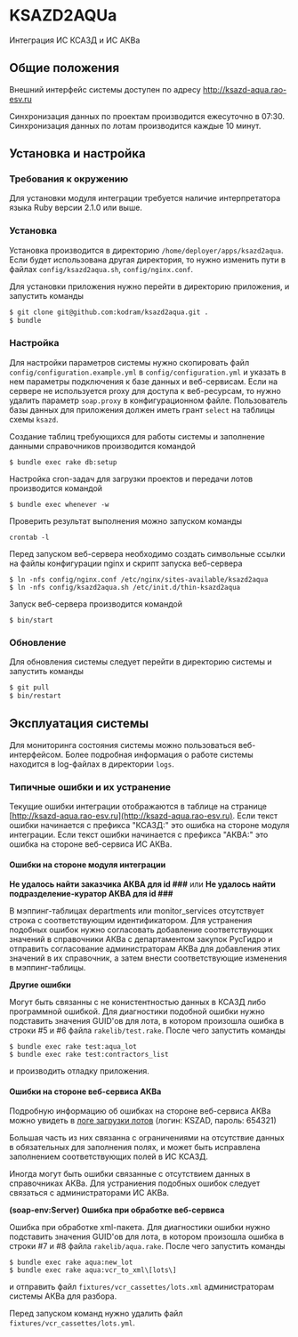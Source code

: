 # KSAZD2AQUa

Интеграция ИС КСАЗД и ИС АКВа

## Общие положения

Внешний интерфейс системы доступен по адресу http://ksazd-aqua.rao-esv.ru

Синхронизация данных по проектам производится ежесуточно в 07:30. Синхронизация данных по лотам производится каждые 10 минут.

## Установка и настройка

### Требования к окружению

Для установки модуля интеграции требуется наличие интерпретатора языка Ruby версии 2.1.0 или выше.

### Установка

Установка производится в директорию `/home/deployer/apps/ksazd2aqua`. Если будет использована другая директория, то нужно изменить пути в файлах `config/ksazd2aqua.sh`, `config/nginx.conf`.

Для установки приложения нужно перейти в директорию приложения, и запустить команды
``` sh
$ git clone git@github.com:kodram/ksazd2aqua.git .
$ bundle
```

### Настройка

Для настройки параметров системы нужно скопировать файл `config/configuration.example.yml` в `config/configuration.yml` и указать в нем параметры подключения к базе данных и веб-сервисам. Если на сервере не используется proxy для доступа к веб-ресурсам, то нужно удалить параметр `soap.proxy` в конфигурационном файле. Пользователь базы данных для приложения должен иметь грант `select` на таблицы схемы `ksazd`.

Создание таблиц требующихся для работы системы и заполнение данными справочников производится командой
``` shell
$ bundle exec rake db:setup
```

Настройка cron-задач для загрузки проектов и передачи лотов производится командой
``` shell
$ bundle exec whenever -w
```

Проверить результат выполнения можно запуском команды
``` shell
crontab -l
```

Перед запуском веб-сервера необходимо создать символьные ссылки на файлы конфигурации nginx и скрипт запуска веб-сервера
``` shell
$ ln -nfs config/nginx.conf /etc/nginx/sites-available/ksazd2aqua
$ ln -nfs config/ksazd2aqua.sh /etc/init.d/thin-ksazd2aqua
```

Запуск веб-сервера производится командой
```
$ bin/start
```

### Обновление

Для обновления системы следует перейти в директорию системы и запустить команды
``` sh
$ git pull
$ bin/restart
```

## Эксплуатация системы

Для мониторинга состояния системы можно пользоваться веб-интерфейсом. Более подробная информация о работе системы находится в log-файлах в директории `logs`.

### Типичные ошибки и их устранение

Текущие ошибки интеграции отображаются в таблице на странице [http://ksazd-aqua.rao-esv.ru](http://ksazd-aqua.rao-esv.ru). Если текст ошибки начинается с префикса "КСАЗД:" это ошибка на стороне модуля интеграции. Если текст ошибки начинается с префикса "АКВА:" это ошибка на стороне веб-сервиса ИС АКВа.

#### Ошибки на стороне модуля интеграции

**Не удалось найти заказчика АКВА для id ###** или **Не удалось найти подразделение-куратор АКВА для id ###**

В мэппинг-таблицах departments или monitor_services отсутствует строка с соответствующим идентификатором. Для устранения подобных ошибок нужно согласовать добавление соответствующих значений в справочники АКВа с департаментом закупок РусГидро и отправить согласование администраторам АКВа для добавления этих значений в их справочник, а затем внести соответствующие изменения в мэппинг-таблицы.

**Другие ошибки**

Могут быть связанны с не конистентностью данных в КСАЗД либо программной ошибкой. Для диагностики подобной ошибки нужно подставить значения GUID'ов для лота, в котором произошла ошибка в строки #5 и #6 файла `rakelib/test.rake`. После чего запустить команды
``` shell
$ bundle exec rake test:aqua_lot
$ bundle exec rake test:contractors_list
```
и производить отладку приложения.

#### Ошибки на стороне веб-сервиса АКВа

Подробную информацию об ошибках на стороне веб-сервиса АКВа можно увидеть в [логе загрузки лотов](http://akva.gidroogk.com:8090/sap/bc/gui/sap/its/webgui?~transaction=ZPPM_KSAZD_LOTS_LOG&sap-client=400&sap-language=RU) (логин: KSZAD, пароль: 654321)

Большая часть из них связанна с ограничениями на отсутствие данных в обязательных для заполнения полях, и может быть исправлена заполнением соответствующих полей в ИС КСАЗД.

Иногда могут быть ошибки связанные с отсутствием данных в справочниках АКВа. Для устраниения подобных ошибок следует связаться с администраторами ИС АКВа.

**(soap-env:Server) Ошибка при обработке веб-сервиса**

Ошибка при обработке xml-пакета. Для диагностики ошибки нужно подставить значения GUID'ов для лота, в котором произошла ошибка в строки #7 и #8 файла `rakelib/aqua.rake`. После чего запустить команды
``` shell
$ bundle exec rake aqua:new_lot
$ bundle exec rake aqua:vcr_to_xml\[lots\]
```
и отправить файл `fixtures/vcr_cassettes/lots.xml` администраторам системы АКВа для разбора.

Перед запуском команд нужно удалить файл `fixtures/vcr_cassettes/lots.yml`.


